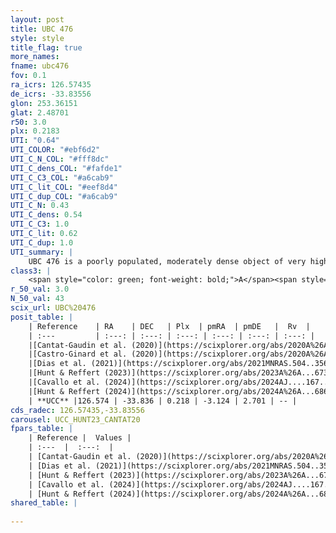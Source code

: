 ```yaml
---
layout: post
title: UBC 476
style: style
title_flag: true
more_names: 
fname: ubc476
fov: 0.1
ra_icrs: 126.57435
de_icrs: -33.83556
glon: 253.36151
glat: 2.48701
r50: 3.0
plx: 0.2183
UTI: "0.64"
UTI_COLOR: "#ebf6d2"
UTI_C_N_COL: "#fff8dc"
UTI_C_dens_COL: "#fafde1"
UTI_C_C3_COL: "#a6cab9"
UTI_C_lit_COL: "#eef8d4"
UTI_C_dup_COL: "#a6cab9"
UTI_C_N: 0.43
UTI_C_dens: 0.54
UTI_C_C3: 1.0
UTI_C_lit: 0.62
UTI_C_dup: 1.0
UTI_summary: |
    UBC 476 is a poorly populated, moderately dense object of very high C3 quality. It is moderately studied in the literature.
class3: |
    <span style="color: green; font-weight: bold;">A</span><span style="color: green; font-weight: bold;">A</span>
r_50_val: 3.0
N_50_val: 43
scix_url: UBC%20476
posit_table: |
    | Reference    | RA    | DEC   | Plx  | pmRA  | pmDE   |  Rv  |
    | :---         | :---: | :---: | :---: | :---: | :---: | :---: |
    |[Cantat-Gaudin et al. (2020)](https://scixplorer.org/abs/2020A%26A...640A...1C) | 126.579 | -33.835 | 0.203 | -3.113 | 2.691 | -- |
    |[Castro-Ginard et al. (2020)](https://scixplorer.org/abs/2020A%26A...635A..45C) | 126.574 | -33.83 | 0.203 | -3.122 | 2.695 | -- |
    |[Dias et al. (2021)](https://scixplorer.org/abs/2021MNRAS.504..356D) | 126.572 | -33.839 | 0.201 | -3.087 | 2.714 | -- |
    |[Hunt & Reffert (2023)](https://scixplorer.org/abs/2023A%26A...673A.114H) | 126.601 | -33.833 | 0.213 | -3.12 | 2.706 | -- |
    |[Cavallo et al. (2024)](https://scixplorer.org/abs/2024AJ....167...12C) | 126.567 | -33.831 | 0.212 | -- | -- | -- |
    |[Hunt & Reffert (2024)](https://scixplorer.org/abs/2024A%26A...686A..42H) | 126.601 | -33.833 | 0.213 | -3.12 | 2.706 | -- |
    | **UCC** |126.574 | -33.836 | 0.218 | -3.124 | 2.701 | -- | 
cds_radec: 126.57435,-33.83556
carousel: UCC_HUNT23_CANTAT20
fpars_table: |
    | Reference |  Values |
    | :---  |  :---:  |
    | [Cantat-Gaudin et al. (2020)](https://scixplorer.org/abs/2020A%26A...640A...1C) | `AVNN=1, DMNN=13.05, AgeNN=7.94` |
    | [Dias et al. (2021)](https://scixplorer.org/abs/2021MNRAS.504..356D) | `Av=1.317, Dist=3884, logage=7.745, [Fe/H]=-0.063` |
    | [Hunt & Reffert (2023)](https://scixplorer.org/abs/2023A%26A...673A.114H) | `AV50=0.771, diffAV50=0.597, MOD50=13.117, logAge50=8.294` |
    | [Cavallo et al. (2024)](https://scixplorer.org/abs/2024AJ....167...12C) | `AV50=1.32, dMod50=12.69, logAge50=8.44, [Fe/H]50=-0.27` |
    | [Hunt & Reffert (2024)](https://scixplorer.org/abs/2024A%26A...686A..42H) | `MassJ=441.475` |
shared_table: |
    
---
```

